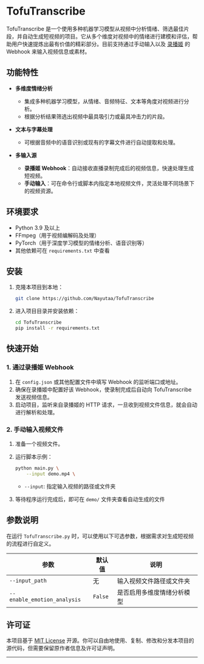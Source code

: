 # TofuTranscribe

TofuTranscribe 是一个使用多种机器学习模型从视频中分析情绪、筛选最佳片段，并自动生成短视频的项目。它从多个维度对视频中的情绪进行建模和评估，帮助用户快速提炼出最有价值的精彩部分。目前支持通过手动输入以及 [录播姬](https://github.com/BililiveRecorder/BililiveRecorder) 的 Webhook 来输入视频信息或素材。

## 功能特性

- **多维度情绪分析**  
  - 集成多种机器学习模型，从情绪、音频特征、文本等角度对视频进行分析。  
  - 根据分析结果筛选出视频中最具吸引力或最具冲击力的片段。

- **文本与字幕处理**  
  - 可根据音频中的语音识别或现有的字幕文件进行自动提取和处理。  

- **多输入源**  
  - **录播姬 Webhook**：自动接收直播录制完成后的视频信息，快速处理生成短视频。  
  - **手动输入**：可在命令行或脚本内指定本地视频文件，灵活处理不同场景下的视频资源。

## 环境要求

- Python 3.9 及以上
- FFmpeg（用于视频编解码及处理）
- PyTorch（用于深度学习模型的情绪分析、语音识别等）
- 其他依赖可在 `requirements.txt` 中查看

## 安装

1. 克隆本项目到本地：
   ```bash
   git clone https://github.com/Nayutaa/TofuTranscribe
   ```
2. 进入项目目录并安装依赖：
   ```bash
   cd TofuTranscribe
   pip install -r requirements.txt
   ```

## 快速开始

### 1. 通过录播姬 Webhook

1. 在 `config.json` 或其他配置文件中填写 Webhook 的监听端口或地址。  
2. 确保在录播姬中配置好该 Webhook，使录制完成后自动向 TofuTranscribe 发送视频信息。  
3. 启动项目，监听来自录播姬的 HTTP 请求，一旦收到视频文件信息，就会自动进行解析和处理。

### 2. 手动输入视频文件

1. 准备一个视频文件。  
2. 运行脚本示例：
   ```bash
   python main.py \
       --input demo.mp4 \

   ```
   - `--input`: 指定输入视频的路径或文件夹  


3. 等待程序运行完成后，即可在 `demo/` 文件夹查看自动生成的文件

## 参数说明

在运行 `TofuTranscribe.py` 时，可以使用以下可选参数，根据需求对生成短视频的流程进行自定义。

| 参数                        | 默认值         | 说明                                                         |
|----------------------------|---------------|-------------------------------------------------------------|
| `--input_path`             | 无            | 输入视频文件路径或文件夹                                      |
| `--enable_emotion_analysis`| `False`       | 是否启用多维度情绪分析模型                                     |

## 许可证

本项目基于 [MIT License](LICENSE) 开源。你可以自由地使用、复制、修改和分发本项目的源代码，但需要保留原作者信息及许可证声明。

---